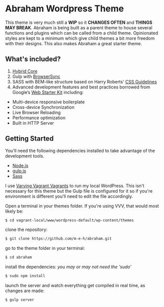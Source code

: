 # Abraham Wordpress Theme

This theme is very much still a **WIP** so it **CHANGES OFTEN** and **THINGS MAY BREAK**.
Abraham is being built as a parent theme to house several functions and plugins which can be called from a child theme.
Opinionated styles are kept to a minimum which give child themes a bit more freedom with their designs. This also makes Abraham a great starter theme.


## What's included?
1. [Hybrid Core](http://themehybrid.com/hybrid-core)
2. Gulp with [BrowserSync](https://github.com/shakyShane/browser-sync)
3. SASS with BEM-like structure based on Harry Roberts' [CSS Guidelines](http://cssguidelin.es/)
4. Advanced development features and best practices borrowed from Google’s [Web Starter Kit](https://developers.google.com/web/starter-kit/) including:
  * Multi-device responsive boilerplate
  * Cross-device Synchronization
  * Live Browser Reloading
  * Performance optimization
  * Built in HTTP Server

## Getting Started
You'll need the following dependencies installed to take advantage of the development tools.

* [Node.js](https://nodejs.org)
* [gulp.js](http://gulpjs.com)
* [Sass](http://sass-lang.com/install)

I use [Varying Vagrant Vagrants](https://github.com/Varying-Vagrant-Vagrants/VVV) to run my local WordPress. This isn't necessary for this theme but the Gulp file is configured for it so if you're environment is different you'll need to edit the file accordingly.


Open a terminal in your themes folder.
If you're using VVV, that would most likely be:
```sh
$ cd vagrant-local/www/wordpress-default/wp-content/themes
```
clone the repository:
```sh
$ git clone https://github.com/m-e-h/abraham.git
```
go to the theme folder in your terminal:
```sh
$ cd abraham
```
install the dependencies: *you may or may not need the 'sudo'*
```sh
$ sudo npm install
```
launch the server and watch everything get compiled in real time, as changes are made:
```sh
$ gulp server
```
